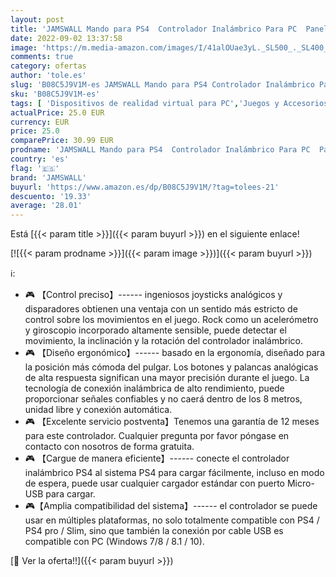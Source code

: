 ```yaml
---
layout: post
title: 'JAMSWALL Mando para PS4  Controlador Inalámbrico Para PC  Panel Táctil Gamepad con Doble Vibración y Función de Audio  Agarre Antideslizante y Panel Táctil LED  negro'
date: 2022-09-02 13:37:58
image: 'https://m.media-amazon.com/images/I/41alOUae3yL._SL500_._SL400_.jpg'
comments: true
category: ofertas
author: 'tole.es'
slug: 'B08C5J9V1M-es JAMSWALL Mando para PS4 Controlador Inalámbrico Para PC...'
sku: 'B08C5J9V1M-es'
tags: [ 'Dispositivos de realidad virtual para PC','Juegos y Accesorios para PC','Videojuegos','jamswall','ps4','🇪🇸', ]
actualPrice: 25.0 EUR
currency: EUR
price: 25.0
comparePrice: 30.99 EUR
prodname: 'JAMSWALL Mando para PS4  Controlador Inalámbrico Para PC  Panel Táctil Gamepad con Doble Vibración y Función de Audio  Agarre Antideslizante y Panel Táctil LED  negro'
country: 'es'
flag: '🇪🇸'
brand: 'JAMSWALL'
buyurl: 'https://www.amazon.es/dp/B08C5J9V1M/?tag=tolees-21'
descuento: '19.33'
average: '28.01'
---
```


Está [{{< param title >}}]({{< param buyurl >}}) en el siguiente enlace!

[![{{< param prodname >}}]({{< param image >}})]({{< param buyurl >}})

ℹ️:

- 🎮 【Control preciso】------ ingeniosos joysticks analógicos y disparadores obtienen una ventaja con un sentido más estricto de control sobre los movimientos en el juego. Rock como un acelerómetro y giroscopio incorporado altamente sensible, puede detectar el movimiento, la inclinación y la rotación del controlador inalámbrico.
- 🎮 【Diseño ergonómico】------ basado en la ergonomía, diseñado para la posición más cómoda del pulgar. Los botones y palancas analógicas de alta respuesta significan una mayor precisión durante el juego. La tecnología de conexión inalámbrica de alto rendimiento, puede proporcionar señales confiables y no caerá dentro de los 8 metros, unidad libre y conexión automática.
- 🎮 【Excelente servicio postventa】Tenemos una garantía de 12 meses para este controlador. Cualquier pregunta por favor póngase en contacto con nosotros de forma gratuita.
- 🎮 【Cargue de manera eficiente】------ conecte el controlador inalámbrico PS4 al sistema PS4 para cargar fácilmente, incluso en modo de espera, puede usar cualquier cargador estándar con puerto Micro-USB para cargar.
- 🎮【Amplia compatibilidad del sistema】------ el controlador se puede usar en múltiples plataformas, no solo totalmente compatible con PS4 / PS4 pro / Slim, sino que también la conexión por cable USB es compatible con PC (Windows 7/8 / 8.1 / 10).

[🛒 Ver la oferta!!]({{< param buyurl >}})
